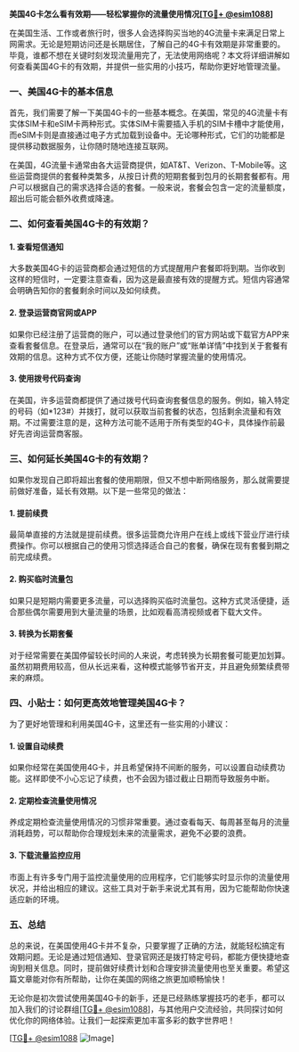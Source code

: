 **美国4G卡怎么看有效期——轻松掌握你的流量使用情况[[TG💪+ @esim1088](https://t.me/s/esim1088)]**

在美国生活、工作或者旅行时，很多人会选择购买当地的4G流量卡来满足日常上网需求。无论是短期访问还是长期居住，了解自己的4G卡有效期是非常重要的。毕竟，谁都不想在关键时刻发现流量用完了，无法使用网络呢？本文将详细讲解如何查看美国4G卡的有效期，并提供一些实用的小技巧，帮助你更好地管理流量。

### 一、美国4G卡的基本信息

首先，我们需要了解一下美国4G卡的一些基本概念。在美国，常见的4G流量卡有实体SIM卡和eSIM卡两种形式。实体SIM卡需要插入手机的SIM卡槽中才能使用，而eSIM卡则是直接通过电子方式加载到设备中。无论哪种形式，它们的功能都是提供移动数据服务，让你随时随地连接互联网。

在美国，4G流量卡通常由各大运营商提供，如AT&T、Verizon、T-Mobile等。这些运营商提供的套餐种类繁多，从按日计费的短期套餐到包月的长期套餐都有。用户可以根据自己的需求选择合适的套餐。一般来说，套餐会包含一定的流量额度，超出后可能会额外收费或降速。

### 二、如何查看美国4G卡的有效期？

#### 1. 查看短信通知

大多数美国4G卡的运营商都会通过短信的方式提醒用户套餐即将到期。当你收到这样的短信时，一定要注意查看，因为这是最直接有效的提醒方式。短信内容通常会明确告知你的套餐剩余时间以及如何续费。

#### 2. 登录运营商官网或APP

如果你已经注册了运营商的账户，可以通过登录他们的官方网站或下载官方APP来查看套餐信息。在登录后，通常可以在“我的账户”或“账单详情”中找到关于套餐有效期的信息。这种方式不仅方便，还能让你随时掌握流量的使用情况。

#### 3. 使用拨号代码查询

在美国，许多运营商都提供了通过拨号代码查询套餐信息的服务。例如，输入特定的号码（如*123#）并拨打，就可以获取当前套餐的状态，包括剩余流量和有效期。不过需要注意的是，这种方法可能不适用于所有类型的4G卡，具体操作前最好先咨询运营商客服。

### 三、如何延长美国4G卡的有效期？

如果你发现自己即将超出套餐的使用期限，但又不想中断网络服务，那么就需要提前做好准备，延长有效期。以下是一些常见的做法：

#### 1. 提前续费

最简单直接的方法就是提前续费。很多运营商允许用户在线上或线下营业厅进行续费操作。你可以根据自己的使用习惯选择适合自己的套餐，确保在现有套餐到期之前完成续费。

#### 2. 购买临时流量包

如果只是短期内需要更多流量，可以选择购买临时流量包。这种方式灵活便捷，适合那些偶尔需要用到大量流量的场景，比如观看高清视频或者下载大文件。

#### 3. 转换为长期套餐

对于经常需要在美国停留较长时间的人来说，考虑转换为长期套餐可能更加划算。虽然初期费用较高，但从长远来看，这种模式能够节省开支，并且避免频繁续费带来的麻烦。

### 四、小贴士：如何更高效地管理美国4G卡？

为了更好地管理和利用美国4G卡，这里还有一些实用的小建议：

#### 1. 设置自动续费

如果你经常在美国使用4G卡，并且希望保持不间断的服务，可以设置自动续费功能。这样即使不小心忘记了续费，也不会因为错过截止日期而导致服务中断。

#### 2. 定期检查流量使用情况

养成定期检查流量使用情况的习惯非常重要。通过查看每天、每周甚至每月的流量消耗趋势，可以帮助你合理规划未来的流量需求，避免不必要的浪费。

#### 3. 下载流量监控应用

市面上有许多专门用于监控流量使用的应用程序，它们能够实时显示你的流量使用状况，并给出相应的建议。这些工具对于新手来说尤其有用，因为它能帮助你快速适应新的环境。

### 五、总结

总的来说，在美国使用4G卡并不复杂，只要掌握了正确的方法，就能轻松搞定有效期问题。无论是通过短信通知、登录官网还是拨打特定号码，都能方便快捷地查询到相关信息。同时，提前做好续费计划和合理安排流量使用也至关重要。希望这篇文章能对你有所帮助，让你在美国的网络之旅更加顺畅愉快！

无论你是初次尝试使用美国4G卡的新手，还是已经熟练掌握技巧的老手，都可以加入我们的讨论群组[[TG💪+ @esim1088](https://t.me/s/esim1088)]，与其他用户交流经验，共同探讨如何优化你的网络体验。让我们一起探索更加丰富多彩的数字世界吧！

[[TG💪+ @esim1088](https://t.me/s/esim1088) ![Image](https://i.postimg.cc/4NQfJmqS/Snipaste-2025-05-13-00-14-12.png)]